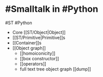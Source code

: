 # #Smalltalk  in #Python
#ST #Python

- Core [[ST/Object|Object]]
- [[ST/Primitive|Primitive]]s
- [[Container]]s
- [[Object graph]]
    - [[homoiconicity]]
    - [[box constructor]]
    - [[operators]]
    - full text tree object graph [[dump]]
